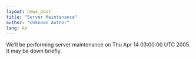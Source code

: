 ```yaml
---
layout: news_post
title: "Server Maintenance"
author: "Unknown Author"
lang: ko
---
```


We’ll be performing server maintenance on Thu Apr 14 03:00:00 UTC 2005.
It may be down briefly.
